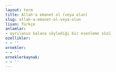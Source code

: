 ```yaml
---
layout: term
title: Allah'a emanet ol (veya olun)
slug: allah-a-emanet-ol-veya-olun
lisan: Türkçe
anlamlar:
- ayrılanın kalana söylediği bir esenleme sözü
ozellikler:
- - ''
ornekler:
- - ''
orneklerkaynak:
- - ''
---
```

